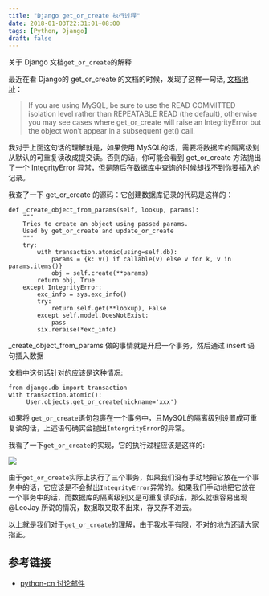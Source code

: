 ```yaml
---
title: "Django get_or_create 执行过程"
date: 2018-01-03T22:31:01+08:00
tags: [Python, Django]
draft: false
---
```


关于 Django 文档`get_or_create`的解释

<!--more-->

最近在看 Django的 get_or_create 的文档的时候，发现了这样一句话, [文档地址](https://docs.djangoproject.com/en/1.11/ref/models/querysets/#get-or-create)：

> If you are using MySQL, be sure to use the READ COMMITTED isolation level rather than REPEATABLE READ (the default), otherwise you may see cases where get_or_create will raise an IntegrityError but the object won’t appear in a subsequent get() call.

我对于上面这句话的理解就是，如果使用 MySQL的话，需要将数据库的隔离级别从默认的可重复读改成提交读。否则的话，你可能会看到 get_or_create 方法抛出了一个 IntegrityError 异常，但是随后在数据库中查询的时候却找不到你要插入的记录。

我查了一下 get_or_create 的源码：它创建数据库记录的代码是这样的：

```
def _create_object_from_params(self, lookup, params):
    """
    Tries to create an object using passed params.
    Used by get_or_create and update_or_create
    """
    try:
        with transaction.atomic(using=self.db):
            params = {k: v() if callable(v) else v for k, v in params.items()}
            obj = self.create(**params)
        return obj, True
    except IntegrityError:
        exc_info = sys.exc_info()
        try:
            return self.get(**lookup), False
        except self.model.DoesNotExist:
            pass
        six.reraise(*exc_info)
```

_create_object_from_params 做的事情就是开启一个事务，然后通过 insert 语句插入数据

文档中这句话针对的应该是这种情况:

```
from django.db import transaction
with transaction.atomic():
     User.objects.get_or_create(nickname='xxx')
```

如果将 `get_or_create`语句包裹在一个事务中，且MySQL的隔离级别设置成可重复读的话，上述语句确实会抛出`IntergrityError`的异常。

我看了一下`get_or_create`的实现，它的执行过程应该是这样的:

![](http://passage-1253400711.cos.ap-beijing.myqcloud.com/2017-12-15-065033.jpg)

由于`get_or_create`实际上执行了三个事务，如果我们没有手动地把它放在一个事务中的话，它应该是不会抛出`IntegrityError`异常的。如果我们手动地把它放在一个事务中的话，而数据库的隔离级别又是可重复读的话，那么就很容易出现 @LeoJay 所说的情况，数据取又取不出来，存又存不进去。

以上就是我们对于`get_or_create`的理解，由于我水平有限，不对的地方还请大家指正。

## 参考链接

+ [python-cn 讨论邮件](https://groups.google.com/forum/#!msg/python-cn/7SYBIPZdnNc/3ha72q7QCgAJ;context-place=forum/python-cn)
